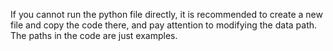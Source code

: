 If you cannot run the python file directly, it is recommended to create a new file and copy the code there, and pay attention to modifying the data path. The paths in the code are just examples.
